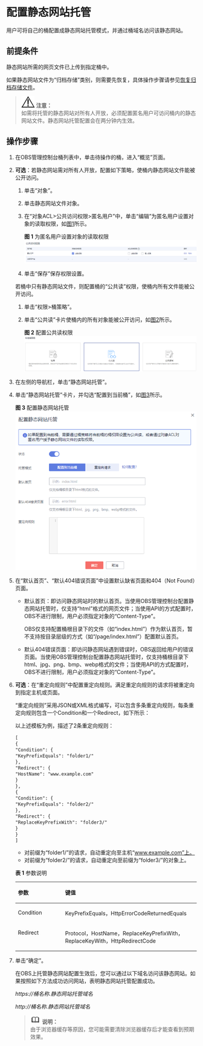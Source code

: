 # 配置静态网站托管<a name="zh-cn_topic_0045829093"></a>

用户可将自己的桶配置成静态网站托管模式，并通过桶域名访问该静态网站。

## 前提条件<a name="section11221613153921"></a>

静态网站所需的网页文件已上传到指定桶中。

如果静态网站文件为“归档存储”类别，则需要先恢复，具体操作步骤请参见[恢复归档存储文件](恢复归档存储文件.md)。

>![](public_sys-resources/icon-notice.gif) **注意：**   
>如需将托管的静态网站对所有人开放，必须配置匿名用户可访问桶内的静态网站文件。静态网站托管配置会在两分钟内生效。  

## 操作步骤<a name="section11587693153957"></a>

1.  在OBS管理控制台桶列表中，单击待操作的桶，进入“概览”页面。
2.  **可选**：若静态网站需对所有人开放，配置如下策略，使桶内静态网站文件能被公开访问。

    1.  单击“对象”。
    2.  单击静态网站文件对象。
    3.  在“对象ACL\>公共访问权限\>匿名用户”中，单击“编辑”为匿名用户设置对象的读取权限，如[图1](#fig58496641194012)所示。

        **图 1**  为匿名用户设置对象的读取权限<a name="fig58496641194012"></a>  
        ![](figures/为匿名用户设置对象的读取权限.png "为匿名用户设置对象的读取权限")

    4.  单击“保存”保存权限设置。

    若桶中只有静态网站文件，则配置桶的“公共读”权限，使桶内所有文件能被公开访问。

    1.  单击“权限\>桶策略”。
    2.  单击“公共读”卡片使桶内的所有对象能被公开访问，如[图2](#fig15186794193556)所示。

        **图 2**  配置公共读权限<a name="fig15186794193556"></a>  
        ![](figures/配置公共读权限.png "配置公共读权限")


3.  在左侧的导航栏，单击“静态网站托管”。
4.  单击“静态网站托管”卡片，并勾选“配置到当前桶”，如[图3](#fig1092462019365)所示。

    **图 3**  配置静态网站托管<a name="fig1092462019365"></a>  
    ![](figures/配置静态网站托管.png "配置静态网站托管")

5.  在“默认首页”、“默认404错误页面”中设置默认缺省页面和404（Not Found）页面。
    -   默认首页：即访问静态网站时的默认首页。当使用OBS管理控制台配置静态网站托管时，仅支持“html”格式的网页文件；当使用API的方式配置时，OBS不进行限制，用户必须指定对象的“Content-Type”。

        OBS仅支持配置桶根目录下的文件（如“index.html”）作为默认首页，暂不支持按目录层级的方式（如“/page/index.html”）配置默认首页。

    -   默认404错误页面：即访问静态网站遇到错误时，OBS返回给用户的错误页面。当使用OBS管理控制台配置静态网站托管时，仅支持桶根目录下html、jpg、png、bmp、webp格式的文件；当使用API的方式配置时，OBS不进行限制，用户必须指定对象的“Content-Type”。


6.  **可选**：在“重定向规则”中配置重定向规则。满足重定向规则的请求将被重定向到指定主机或页面。

    “重定向规则”采用JSON或XML格式编写，可以包含多条重定向规则，每条重定向规则包含一个Condition和一个Redirect，如下所示：

    以上述模板为例，描述了2条重定向规则：

    ```
    [
    {
    "Condition": {
    "KeyPrefixEquals": "folder1/"
    },
    "Redirect": {
    "HostName": "www.example.com"
    }
    },
    {
    "Condition": {
    "KeyPrefixEquals": "folder2/"
    },
    "Redirect": {
    "ReplaceKeyPrefixWith": "folder3/"
    }
    }
    ]
    ```

    -   对前缀为“folder1/”的请求，自动重定向至主机“www.example.com”上。
    -   对前缀为“folder2/”的请求，自动重定向至前缀为“folder3/”的对象上。

    **表 1**  参数说明

    <a name="table110112174192"></a>
    <table><thead align="left"><tr id="row2010117178192"><th class="cellrowborder" valign="top" width="26%" id="mcps1.2.3.1.1"><p id="p9101181719195"><a name="p9101181719195"></a><a name="p9101181719195"></a>参数</p>
    </th>
    <th class="cellrowborder" valign="top" width="74%" id="mcps1.2.3.1.2"><p id="p14101161771919"><a name="p14101161771919"></a><a name="p14101161771919"></a>键值</p>
    </th>
    </tr>
    </thead>
    <tbody><tr id="row1010191711910"><td class="cellrowborder" valign="top" width="26%" headers="mcps1.2.3.1.1 "><p id="p410171715197"><a name="p410171715197"></a><a name="p410171715197"></a>Condition</p>
    </td>
    <td class="cellrowborder" valign="top" width="74%" headers="mcps1.2.3.1.2 "><p id="p7101201751918"><a name="p7101201751918"></a><a name="p7101201751918"></a>KeyPrefixEquals，HttpErrorCodeReturnedEquals</p>
    </td>
    </tr>
    <tr id="row111016176196"><td class="cellrowborder" valign="top" width="26%" headers="mcps1.2.3.1.1 "><p id="p1710112171199"><a name="p1710112171199"></a><a name="p1710112171199"></a>Redirect</p>
    </td>
    <td class="cellrowborder" valign="top" width="74%" headers="mcps1.2.3.1.2 "><p id="p4101181717199"><a name="p4101181717199"></a><a name="p4101181717199"></a>Protocol，HostName，ReplaceKeyPrefixWith，ReplaceKeyWith，HttpRedirectCode</p>
    </td>
    </tr>
    </tbody>
    </table>

7.  单击“确定”。

    在OBS上托管静态网站配置生效后，您可以通过以下域名访问该静态网站。如果按照如下方法成功访问网站，表明静态网站托管配置成功。

    _https://桶名称.静态网站托管域名_

    _http://桶名称.静态网站托管域名_

    >![](public_sys-resources/icon-note.gif) **说明：**   
    >由于浏览器缓存等原因，您可能需要清除浏览器缓存后才能查看到预期效果。  


